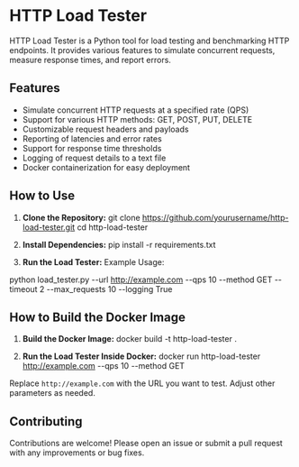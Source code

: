 # HTTP Load Tester

HTTP Load Tester is a Python tool for load testing and benchmarking HTTP endpoints. It provides various features to simulate concurrent requests, measure response times, and report errors.

## Features

- Simulate concurrent HTTP requests at a specified rate (QPS)
- Support for various HTTP methods: GET, POST, PUT, DELETE
- Customizable request headers and payloads
- Reporting of latencies and error rates
- Support for response time thresholds
- Logging of request details to a text file
- Docker containerization for easy deployment

## How to Use

1. **Clone the Repository:**
git clone https://github.com/yourusername/http-load-tester.git
cd http-load-tester

2. **Install Dependencies:**
pip install -r requirements.txt

3. **Run the Load Tester:**
Example Usage:

python load_tester.py --url http://example.com --qps 10 --method GET --timeout 2 --max_requests 10 --logging True


## How to Build the Docker Image

1. **Build the Docker Image:**
docker build -t http-load-tester .

2. **Run the Load Tester Inside Docker:**
docker run http-load-tester http://example.com --qps 10 --method GET

Replace `http://example.com` with the URL you want to test. Adjust other parameters as needed.

## Contributing

Contributions are welcome! Please open an issue or submit a pull request with any improvements or bug fixes.
